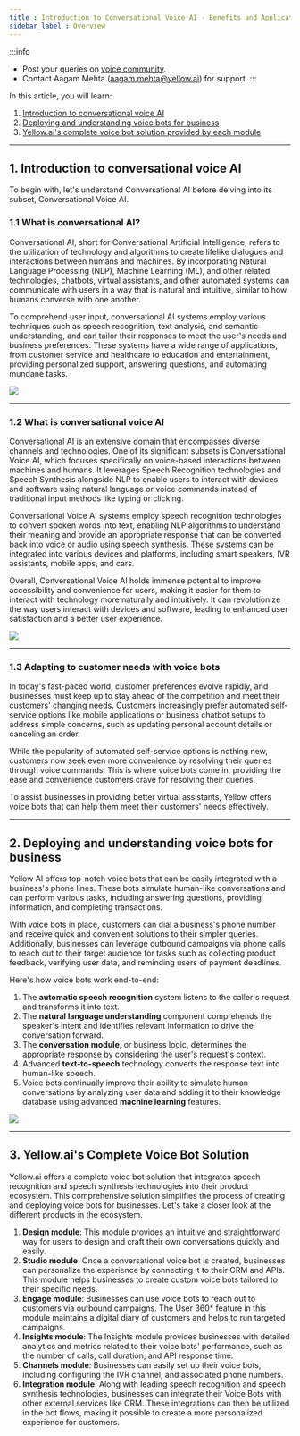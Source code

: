 ```yaml
---
title : Introduction to Conversational Voice AI - Benefits and Applications for Businesses
sidebar_label : Overview 
---
```



:::info
- Post your queries on [voice community](https://community.yellow.ai/c/voice/31).
- Contact Aagam Mehta (aagam.mehta@yellow.ai) for support.
:::
  

In this article, you will learn: 
1. [Introduction to conversational voice AI](#intro) 
2. [Deploying and understanding voice bots for business](#fundamentals)
3. [Yellow.ai's complete voice bot solution provided by each module](#ecosystem) 


------

## <a name="intro"></a> 1. Introduction to conversational voice AI

To begin with, let's understand Conversational AI before delving into its subset, Conversational Voice AI.

### 1.1 What is conversational AI?

Conversational AI, short for Conversational Artificial Intelligence, refers to the utilization of technology and algorithms to create lifelike dialogues and interactions between humans and machines. By incorporating Natural Language Processing (NLP), Machine Learning (ML), and other related technologies, chatbots, virtual assistants, and other automated systems can communicate with users in a way that is natural and intuitive, similar to how humans converse with one another.

To comprehend user input, conversational AI systems employ various techniques such as speech recognition, text analysis, and semantic understanding, and can tailor their responses to meet the user's needs and business preferences. These systems have a wide range of applications, from customer service and healthcare to education and entertainment, providing personalized support, answering questions, and automating mundane tasks.

**![](https://lh6.googleusercontent.com/oHUlChlDVoOGyWTlcxhkDTghAqf5g5fpzbX3PwQc8oKKzXFCCnfLJlB2LMLGISDLi0KNNQUrNsCOkv_i-Q0FRFcIy3w6HmmtOde6Hndr_5qRLM4DS_V_pM55vYQoCEIW9j1BJiU9ssA_mkWJx7Vjwmc)**

----

### 1.2 What is conversational voice AI

Conversational AI is an extensive domain that encompasses diverse channels and technologies. One of its significant subsets is Conversational Voice AI, which focuses specifically on voice-based interactions between machines and humans. It leverages Speech Recognition technologies and Speech Synthesis alongside NLP to enable users to interact with devices and software using natural language or voice commands instead of traditional input methods like typing or clicking.

Conversational Voice AI systems employ speech recognition technologies to convert spoken words into text, enabling NLP algorithms to understand their meaning and provide an appropriate response that can be converted back into voice or audio using speech synthesis. These systems can be integrated into various devices and platforms, including smart speakers, IVR assistants, mobile apps, and cars.

Overall, Conversational Voice AI holds immense potential to improve accessibility and convenience for users, making it easier for them to interact with technology more naturally and intuitively. It can revolutionize the way users interact with devices and software, leading to enhanced user satisfaction and a better user experience.

**![](https://lh3.googleusercontent.com/8m8UeSK1EQFbm8csnFA3R5JF895rfSjhCj-5Xccs0GEj40xvjaMr1VrzCkNF1S3MX8878Qw46p7NjIufVRk_XX5f1tK-Qn3kjnEAhf-GgtWMFZkV5lFUdJnOELzdUjgSLx3FTYO3br1INeseNrx08Zw)**

------

### 1.3 Adapting to customer needs with voice bots

In today's fast-paced world, customer preferences evolve rapidly, and businesses must keep up to stay ahead of the competition and meet their customers' changing needs. Customers increasingly prefer automated self-service options like mobile applications or business chatbot setups to address simple concerns, such as updating personal account details or canceling an order.

While the popularity of automated self-service options is nothing new, customers now seek even more convenience by resolving their queries through voice commands. This is where voice bots come in, providing the ease and convenience customers crave for resolving their queries.

To assist businesses in providing better virtual assistants, Yellow offers voice bots that can help them meet their customers' needs effectively.

----

## <a name="fundamentals"></a> 2. Deploying and understanding voice bots for business


Yellow AI offers top-notch voice bots that can be easily integrated with a business's phone lines. These bots simulate human-like conversations and can perform various tasks, including answering questions, providing information, and completing transactions.

With voice bots in place, customers can dial a business's phone number and receive quick and convenient solutions to their simpler queries. Additionally, businesses can leverage outbound campaigns via phone calls to reach out to their target audience for tasks such as collecting product feedback, verifying user data, and reminding users of payment deadlines.

Here's how voice bots work end-to-end:

1. The **automatic speech recognition** system listens to the caller's request and transforms it into text.
2. The **natural language understanding** component comprehends the speaker's intent and identifies relevant information to drive the conversation forward.
3. The **conversation module**, or business logic, determines the appropriate response by considering the user's request's context.
4. Advanced **text-to-speech** technology converts the response text into human-like speech.
5. Voice bots continually improve their ability to simulate human conversations by analyzing user data and adding it to their knowledge database using advanced **machine learning** features.


**![](https://lh3.googleusercontent.com/a3aqkQRD_ilANkuIdAjb9teX0D9ijMKSZ6UyI1o-hJKhH3gPUAvhSow502xkEDGn0vrxVmQYfnfQoHeNHMJY1F7U1lp3LNBHp46MAWqkuY-23yTMH-dcFsD-if59O7g3nbml2AHedhYEfQe-lDNk8Nw)**

-----

## <a name="ecosystem"></a>  3. Yellow.ai's Complete Voice Bot Solution


Yellow.ai offers a complete voice bot solution that integrates speech recognition and speech synthesis technologies into their product ecosystem. This comprehensive solution simplifies the process of creating and deploying voice bots for businesses. Let's take a closer look at the different products in the ecosystem.

1. **Design module**: This module provides an intuitive and straightforward way for users to design and craft their own conversations quickly and easily.
2. **Studio module**: Once a conversational voice bot is created, businesses can personalize the experience by connecting it to their CRM and APIs. This module helps businesses to create custom voice bots tailored to their specific needs.
3. **Engage module**: Businesses can use voice bots to reach out to customers via outbound campaigns. The User 360* feature in this module maintains a digital diary of customers and helps to run targeted campaigns.
4. **Insights module**: The Insights module provides businesses with detailed analytics and metrics related to their voice bots' performance, such as the number of calls, call duration, and API response time.
5. **Channels module**: Businesses can easily set up their voice bots, including configuring the IVR channel, and associated phone numbers.
6. **Integration module**: Along with leading speech recognition and speech synthesis technologies, businesses can integrate their Voice Bots with other external services like CRM. These integrations can then be utilized in the bot flows, making it possible to create a more personalized experience for customers.


